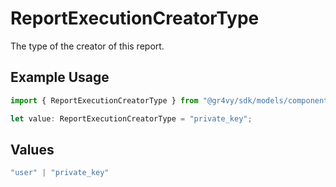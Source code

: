 # ReportExecutionCreatorType

The type of the creator of this report.

## Example Usage

```typescript
import { ReportExecutionCreatorType } from "@gr4vy/sdk/models/components";

let value: ReportExecutionCreatorType = "private_key";
```

## Values

```typescript
"user" | "private_key"
```